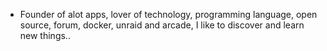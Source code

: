- Founder of alot apps, lover of technology, programming language, open source, forum, docker, unraid and arcade, I like to discover and learn new things..
  <br>








































































































































































































































































































































































































